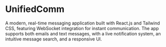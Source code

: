 # UnifiedComm
A modern, real-time messaging application built with React.js and Tailwind CSS, featuring WebSocket integration for instant communication. The app supports both emails and text messages, with a live notification system, an intuitive message search, and a responsive UI.
